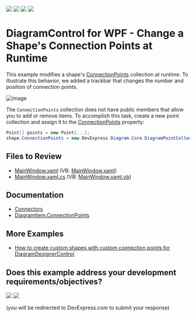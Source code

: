<!-- default badges list -->
![](https://img.shields.io/endpoint?url=https://codecentral.devexpress.com/api/v1/VersionRange/583004091/22.2.3%2B)
[![](https://img.shields.io/badge/Open_in_DevExpress_Support_Center-FF7200?style=flat-square&logo=DevExpress&logoColor=white)](https://supportcenter.devexpress.com/ticket/details/T1136799)
[![](https://img.shields.io/badge/📖_How_to_use_DevExpress_Examples-e9f6fc?style=flat-square)](https://docs.devexpress.com/GeneralInformation/403183)
[![](https://img.shields.io/badge/💬_Leave_Feedback-feecdd?style=flat-square)](#does-this-example-address-your-development-requirementsobjectives)
<!-- default badges end -->
# DiagramControl for WPF - Change a Shape's Connection Points at Runtime

This example modifies a shape's [ConnectionPoints](https://docs.devexpress.com/WPF/DevExpress.Xpf.Diagram.DiagramItem.ConnectionPoints) collection at runtime. To illustrate this behavior, we added a trackbar that changes the number and position of connection points.

![image](https://user-images.githubusercontent.com/65009440/209833581-f7e5dc80-c3cd-444a-847b-73794ac05411.png)

The `ConnectionPoints` collection does not have public members that allow you to add or remove items. To accomplish this task, create a new point collection and assign it to the [ConnectionPoints](https://docs.devexpress.com/WPF/DevExpress.Xpf.Diagram.DiagramItem.ConnectionPoints) property:

```cs
Point[] points = new Point[...];
shape.ConnectionPoints = new DevExpress.Diagram.Core.DiagramPointCollection(points);
```

## Files to Review

- [MainWindow.xaml](/CS/MainWindow.xaml) (VB: [MainWindow.xaml](/VB/MainWindow.xaml))
- [MainWindow.xaml.cs](/CS/MainWindow.xaml.cs) (VB: [MainWindow.xaml.vb](/VB/MainWindow.xaml.vb))

## Documentation

- [Connectors](https://docs.devexpress.com/WPF/116648/controls-and-libraries/diagram-control/diagram-items/connectors)
- [DiagramItem.ConnectionPoints](https://docs.devexpress.com/WPF/DevExpress.Xpf.Diagram.DiagramItem.ConnectionPoints)

## More Examples

- [How to create custom shapes with custom connection points for DiagramDesignerControl](https://github.com/DevExpress-Examples/how-to-create-custom-shapes-with-custom-connection-points-for-diagramdesignercontrol-t320892)
<!-- feedback -->
## Does this example address your development requirements/objectives?

[<img src="https://www.devexpress.com/support/examples/i/yes-button.svg"/>](https://www.devexpress.com/support/examples/survey.xml?utm_source=github&utm_campaign=wpf-diagram-change-connection-points&~~~was_helpful=yes) [<img src="https://www.devexpress.com/support/examples/i/no-button.svg"/>](https://www.devexpress.com/support/examples/survey.xml?utm_source=github&utm_campaign=wpf-diagram-change-connection-points&~~~was_helpful=no)

(you will be redirected to DevExpress.com to submit your response)
<!-- feedback end -->
